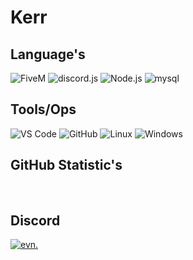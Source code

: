 <div align="left">

# Kerr

## Language's

<img src="https://img.shields.io/badge/Lua-black?style=for-the-badge&logo=fivem" alt="FiveM">
<img src="https://img.shields.io/badge/discord.js-black?style=for-the-badge&logo=discord" alt="discord.js">
<img src="https://img.shields.io/badge/Node.js-black?style=for-the-badge&logo=node.js" alt="Node.js">
<img src="https://img.shields.io/badge/mysql-black?style=for-the-badge&logo=mysql" alt="mysql">

## Tools/Ops

<img src="https://img.shields.io/badge/VS%20Code-black?style=for-the-badge&logo=visual-studio-code" alt="VS Code">
<img src="https://img.shields.io/badge/GitHub-black?style=for-the-badge&logo=github" alt="GitHub">
<img src="https://img.shields.io/badge/Linux-black?style=for-the-badge&logo=linux" alt="Linux">
<img src="https://img.shields.io/badge/Windows-black?style=for-the-badge&logo=windows" alt="Windows">

## GitHub Statistic's

<a href="https://git.io/streak-stats"><img src="https://github-readme-streak-stats.herokuapp.com?user=6oa&theme=transparent&hide_border=true&date_format=j%20M%5B%20Y%5D" alt="" /></a>
<a href="https://git.io/streak-stats"><img src="https://github-readme-stats.vercel.app/api/wakatime?username=6oa&theme=transparent&v=2&hide_border=true&custom_title=Language%20Time:%20(Past 7 Days)&hide=other" alt="" /></a>

## Discord
<a href="https://discordapp.com/users/1041903927253286952"><img src="https://img.shields.io/badge/evn.-black?style=for-the-badge&logo=discord" alt="evn."></a>

</div>
